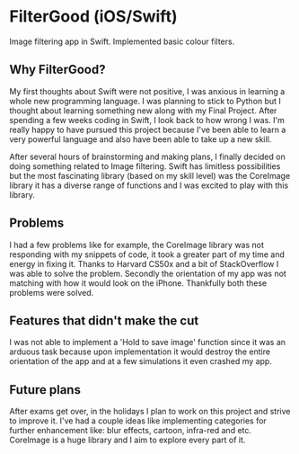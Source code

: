 # FilterGood (iOS/Swift)

Image filtering app in Swift. Implemented basic colour filters.

## Why FilterGood?
My first thoughts about Swift were not positive, I was anxious in learning a whole new programming language. I was planning to stick to Python but I thought about learning something new along with my Final Project. After spending a few weeks coding in Swift, I look back to how wrong I was. I'm really happy to have pursued this project because I've been able to learn a very powerful language and also have been able to take up a new skill. 

After several hours of brainstorming and making plans, I finally decided on doing something related to Image filtering. Swift has limitless possibilities but the most fascinating library (based on my skill level) was the CoreImage library it has a diverse range of functions and I was excited to play with this library. 

## Problems

I had a few problems like for example, the CoreImage library was not responding with my snippets of code, it took a greater part of my time and energy in fixing it. Thanks to Harvard CS50x and a bit of StackOverflow I was able to solve the problem. Secondly the orientation of my app was not matching with how it would look on the iPhone. Thankfully both these problems were solved.

## Features that didn't make the cut 

I was not able to implement a 'Hold to save image' function since it was an arduous task because upon implementation it would destroy the entire orientation of the app and at a few simulations it even crashed my app. 

## Future plans

After exams get over, in the holidays I plan to work on this project and strive to improve it. I've had a couple ideas like implementing categories for further enhancement like: blur effects, cartoon, infra-red and etc. CoreImage is a huge library and I aim to explore every part of it. 

